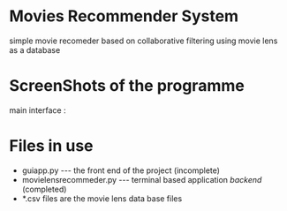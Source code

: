 # Movies Recommender System
simple movie recomeder based on collaborative filtering using movie lens as a database 

# ScreenShots of the programme
main interface :


# Files in use
  * guiapp.py --- the front end of the project (incomplete)
  * movielensrecommeder.py --- terminal based application *backend* (completed)
  * *.csv files are the movie lens data base files 
